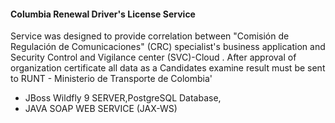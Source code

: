 #### Columbia Renewal Driver's License Service  
 Service was designed to provide correlation between "Comisión de Regulación de Comunicaciones" (CRC) specialist's business application  and Security Control and Vigilance center (SVC)-Cloud . After approval of organization certificate all data as a Candidates examine result must be sent to RUNT - Ministerio de Transporte de Colombia'

- JBoss Wildfly 9 SERVER,PostgreSQL Database,
- JAVA SOAP WEB SERVICE (JAX-WS)
